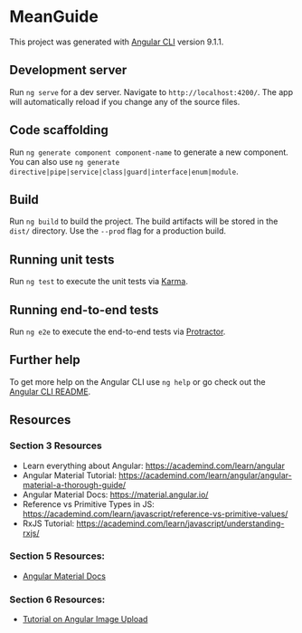 # MeanGuide

This project was generated with [Angular CLI](https://github.com/angular/angular-cli) version 9.1.1.

## Development server

Run `ng serve` for a dev server. Navigate to `http://localhost:4200/`. The app will automatically reload if you change any of the source files.

## Code scaffolding

Run `ng generate component component-name` to generate a new component. You can also use `ng generate directive|pipe|service|class|guard|interface|enum|module`.

## Build

Run `ng build` to build the project. The build artifacts will be stored in the `dist/` directory. Use the `--prod` flag for a production build.

## Running unit tests

Run `ng test` to execute the unit tests via [Karma](https://karma-runner.github.io).

## Running end-to-end tests

Run `ng e2e` to execute the end-to-end tests via [Protractor](http://www.protractortest.org/).

## Further help

To get more help on the Angular CLI use `ng help` or go check out the [Angular CLI README](https://github.com/angular/angular-cli/blob/master/README.md).

## Resources

### Section 3 Resources

* Learn everything about Angular: https://academind.com/learn/angular
* Angular Material Tutorial: https://academind.com/learn/angular/angular-material-a-thorough-guide/
* Angular Material Docs: https://material.angular.io/
* Reference vs Primitive Types in JS: https://academind.com/learn/javascript/reference-vs-primitive-values/
* RxJS Tutorial: https://academind.com/learn/javascript/understanding-rxjs/

### Section 5 Resources:

* [Angular Material Docs][1]

### Section 6 Resources:

* [Tutorial on Angular Image Upload][2]

[1]: https://material.angular.io/components/categories
[2]: https://academind.com/learn/angular/snippets/angular-image-upload-made-easy
